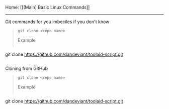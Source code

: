 Home: [[(Main) Basic Linux Commands]]

---

Git commands for you imbeciles if you don't know

>```git
>git clone <repo name>
>```
> Example
> ```git
git clone https://github.com/dandeviant/toolaid-script.git
> ```

Cloning from GitHub

>```git
>git clone <repo name>
>```
> Example
> ```git
git clone https://github.com/dandeviant/toolaid-script.git
> ```